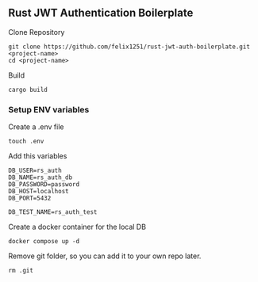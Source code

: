 ## Rust JWT Authentication Boilerplate

Clone Repository

```
git clone https://github.com/felix1251/rust-jwt-auth-boilerplate.git <project-name>
cd <project-name>
```

Build

```
cargo build
```

### Setup ENV variables

Create a .env file

```
touch .env
```

Add this variables

```
DB_USER=rs_auth
DB_NAME=rs_auth_db
DB_PASSWORD=password
DB_HOST=localhost
DB_PORT=5432

DB_TEST_NAME=rs_auth_test
```

Create a docker container for the local DB

```
docker compose up -d
```

Remove git folder, so you can add it to your own repo later.

```
rm .git
```
